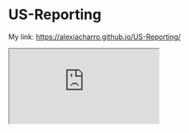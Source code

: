 # US-Reporting
My link: https://alexiacharro.github.io/US-Reporting/

<iframe src="https://public.tableau.com/views/2020Report_15961319356040/Dashboard1?:language=es&:display_count=y&:origin=viz_share_link"></iframe>
